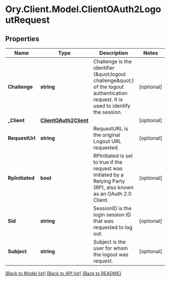 # Ory.Client.Model.ClientOAuth2LogoutRequest

## Properties

Name | Type | Description | Notes
------------ | ------------- | ------------- | -------------
**Challenge** | **string** | Challenge is the identifier (\&quot;logout challenge\&quot;) of the logout authentication request. It is used to identify the session. | [optional] 
**_Client** | [**ClientOAuth2Client**](ClientOAuth2Client.md) |  | [optional] 
**RequestUrl** | **string** | RequestURL is the original Logout URL requested. | [optional] 
**RpInitiated** | **bool** | RPInitiated is set to true if the request was initiated by a Relying Party (RP), also known as an OAuth 2.0 Client. | [optional] 
**Sid** | **string** | SessionID is the login session ID that was requested to log out. | [optional] 
**Subject** | **string** | Subject is the user for whom the logout was request. | [optional] 

[[Back to Model list]](../README.md#documentation-for-models) [[Back to API list]](../README.md#documentation-for-api-endpoints) [[Back to README]](../README.md)

